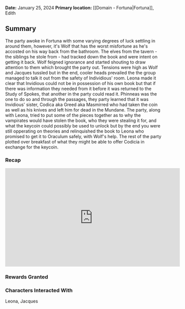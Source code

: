 **Date:** January 25, 2024
**Primary location:** [[Domain - Fortuna|Fortuna]], Edith

## Summary

The party awoke in Fortuna with some varying degrees of luck settling in around them, however, it's Wolf that has the worst misfortune as he's accosted on his way back from the bathroom. The elves from the tavern - the siblings he stole from - had tracked down the book and were intent on getting it back. Wolf feigned ignorance and started shouting to draw attention to them which brought the party out. Tensions were high as Wolf and Jacques tussled but in the end, cooler heads prevailed the the group managed to talk it out from the safety of Individious' room. Leona made it clear that Invidious could not be in possession of his own book but that if there was information they needed from it before it was returned to the Study of Spokes, that another in the party could read it. Phinneas was the one to do so and through the passages, they party learned that it was Invidious' sister, Codica aka Greed aka Masmirred who had taken the coin as well as his knives and left him for dead in the Mundane. The party, along with Leona, tried to put some of the pieces together as to why the vampirates would have stolen the book, who they were stealing it for, and what the keycoin could possibly be used to unlock but by the end you were still opperating on theories and relinquished the book to Leona who promised to get it to Oraculum safely, with Wolf's help. The rest of the party plotted over breakfast of what they might be able to offer Codicia in exchange for the keycoin.

### Recap

<iframe width="560" height="315" src="https://www.youtube.com/embed/XRmHoERZwmU?si=pl-Teca--zFw3A2W" title="YouTube video player" frameborder="0" allow="accelerometer; autoplay; clipboard-write; encrypted-media; gyroscope; picture-in-picture; web-share" allowfullscreen></iframe>

### Rewards Granted

### Characters Interacted With

Leona, Jacques